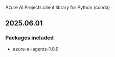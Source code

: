 Azure AI Projects client library for Python (conda)

## 2025.06.01

### Packages included

- azure-ai-agents-1.0.0
